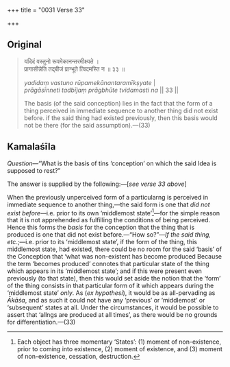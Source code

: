 +++
title = "0031 Verse 33"

+++
## Original 
>
> यदिदं वस्तुनो रूपमेकानन्तरमीक्ष्यते ।  
> प्रागासीन्नेति तद्बीजं प्राग्भूते त्विदमस्ति न ॥ ३३ ॥ 
>
> *yadidaṃ vastuno rūpamekānantaramīkṣyate* \|  
> *prāgāsīnneti tadbījaṃ prāgbhūte tvidamasti na* \|\| 33 \|\| 
>
> The basis (of the said conception) lies in the fact that the form of a thing perceived in immediate sequence to another thing did not exist before. if the said thing had existed previously, then this basis would not be there (for the said assumption).—(33)



## Kamalaśīla

*Question*—“What is the basis of tins ‘conception’ on which the said Idea is supposed to rest?”

The answer is supplied by the following:—[*see verse 33 above*]

When the previously unperceived form of a particularng is perceived in immediate sequence to another thing,—the said form is one that *did not exist before*—i.e. prior to its own ‘middlemost state’[^1]—for the simple reason that it is not apprehended as fulfilling the conditions of being perceived. Hence this forms the *basis* for the conception that the thing that is produced is one that did not exist before.—“How so?”—*If the said thing, etc*.;—i.e. prior to its ‘middlemost state’, if the form of the thing, this middlemost state, had existed, there could be no room for the said ‘basis’ of the Conception that ‘what was non-existent has become produced Because the term ‘becomes produced’ connotes that particular state of the thing which appears in its ‘middlemost state’; and if this were present even previously (to that state), then this would set aside the notion that the ‘form’ of the thing consists in that particular form of it which appears during the ‘middlemost state’ *only*. As (*ex hypothesi*), it would be as all-pervading as *Ākāśa*, and as such it could not have any ‘previous’ or ‘middlemost’ or ‘subsequent’ states at all. Under the circumstances, it would be possible to assert that ‘allngs are produced at all times’, as there would be no grounds for differentiation.—(33)

[^1]:  Each object has three momentary ‘States’: (1) moment of non-existence, prior to coming into existence, (2) moment of existence, and (3) moment of non-existence, cessation, destruction.



